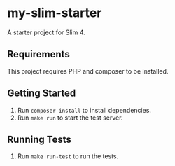 # my-slim-starter
A starter project for Slim 4.

## Requirements
This project requires PHP and composer to be installed.

## Getting Started
1. Run  `composer install` to install dependencies.
2. Run `make run` to start the test server.

## Running Tests
1. Run `make run-test` to run the tests.

